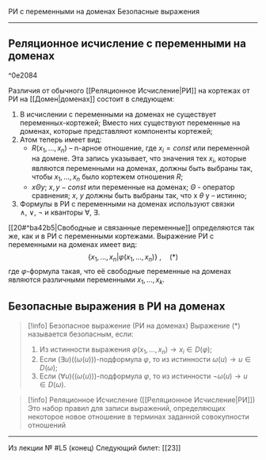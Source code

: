 РИ с переменными на доменах
Безопасные выражения

---
## Реляционное исчисление с переменными на доменах

^0e2084

Различия от обычного [[Реляционное Исчисление|РИ]] на кортежах от РИ на [[Домен|доменах]] состоит в следующем:
1. В исчислении с переменными на доменах не существует переменных-кортежей; 
	Вместо них существуют переменные на доменах, которые представляют компоненты кортежей;
2. Атом теперь имеет вид:
	- $R(x_1, ..., x_n)$ – n-арное отношение, где $x_i = const$  или переменной на домене. Эта запись указывает, что значения тех $x_i$, которые являются переменными на доменах, должны быть выбраны так, чтобы $x_1, ..., x_n$ было кортежем отношения $R$;
	- $x \Theta y; \ x, y - const$ или переменные на доменах; $\Theta$ - оператор сравнения; $x$, $y$ должны быть выбраны так, что x $\theta$ y – истинно;
1. Формулы в РИ с переменными на доменах используют связки $\land, \ \lor, \ \lnot$ и кванторы $\forall$, $\exists$.

[[20#^ba42b5|Свободные и связанные переменные]] определяются так же, как и в РИ с переменными кортежами.
Выражение РИ с переменными на доменах имеет вид:
$$\{ x_1, ..., x_n|\varphi(x_1, ..., x_n)\} \ ,\quad(*)$$где $\varphi$-формула такая, что её свободные переменные на доменах являются различными
переменными $x_1, ..., x_k$.

## Безопасные выражения в РИ на доменах

>[!info] Безопасное выражение (РИ на доменах)
>Выражение (\*) называется безопасным, если:
>1) Из истинности выражения $\varphi(x_1,...,x_n)\to x_i \in D(\varphi)$;
>2) Если $(\exists u)((\omega(u)))$-подформула $\varphi$, то из истинности $\omega(u)\to u \in D(\omega)$;
>3) Если $(\forall u)((\omega(u)))$-подформула $\varphi$, то из истинности $\lnot\omega(u)\to u \in D(\omega)$.

>[!info] Реляционное Исчисление ([[Реляционное Исчисление|РИ]])
>Это набор правил для записи выражений, определяющих некоторое новое отношение в терминах заданной совокупности отношений

---

Из лекции № #L5 (конец)
Следующий билет: [[23]]

